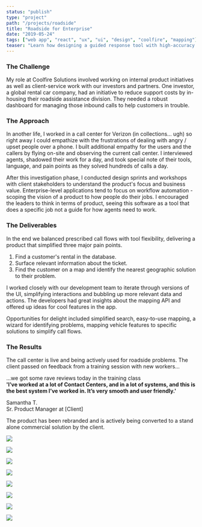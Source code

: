 ```yaml
---
status: "publish"
type: "project"
path: "/projects/roadside"
title: "Roadside for Enterprise"
date: "2019-05-24"
tags: ["web app", "react", "ux", "ui", "design", "coolfire", "mapping"]
teaser: "Learn how designing a guided response tool with high-accuracy mapping slashed response time for an international rental giant."
---
```


<h3 class="txt-title">The Challenge</h3>

My role at Coolfire Solutions involved working on internal product initiatives as well as client-service work with our investors and partners. One investor, a global rental car company, had an initiative to reduce support costs by in-housing their roadside assistance division. They needed a robust dashboard for managing those inbound calls to help customers in trouble.

<h3 class="txt-title">The Approach</h3>

In another life, I worked in a call center for Verizon (in collections... ugh) so right away I could empathize with the frustrations of dealing with angry / upset people over a phone. I built additional empathy for the users and the callers by flying on-site and observing the current call center. I interviewed agents, shadowed their work for a day, and took special note of their tools, language, and pain points as they solved hundreds of calls a day.

After this investigation phase, I conducted design sprints and workshops with client stakeholders to understand the product's focus and business value. Enterprise-level applications tend to focus on workflow automation - scoping the vision of a product to how people do their jobs. I encouraged the leaders to think in terms of product, seeing this software as a tool that does a specific job not a guide for how agents need to work.

<h3 class="txt-title">The Deliverables</h3>

In the end we balanced prescribed call flows with tool flexibility, delivering a product that simplified three major pain points.

1. Find a customer's rental in the database.
2. Surface relevant information about the ticket.
3. Find the customer on a map and identify the nearest geographic solution to their problem.

I worked closely with our development team to iterate through versions of the UI, simplifying interactions and bubbling up more relevant data and actions. The developers had great insights about the mapping API and offered up ideas for cool features in the app.

Opportunities for delight included simplified search, easy-to-use mapping, a wizard for identifying problems, mapping vehicle features to specific solutions to simplify call flows.

<h3 class="txt-title">The Results</h3>

The call center is live and being actively used for roadside problems. The client passed on feedback from a training session with new workers...

<p class="txt-quote txt-fg">...we got some rave reviews today in the training class<br>
<strong>'I’ve worked at a lot of Contact Centers, and in a lot of systems, and this is the best system I’ve worked in. It’s very smooth and user friendly.'</strong></p>

Samantha T.<br>
Sr. Product Manager at [Client]

The product has been rebranded and is actively being converted to a stand alone commercial solution by the client.

![](/roadside/FHD-1.png)

![](/roadside/FHD-2.png)

![](/roadside/FHD-3.png)

![](/roadside/FHD-4.png)

![](/roadside/FHD-5.png)

![](/roadside/FHD-6.png)

![](/roadside/FHD-7.png)

![](/roadside/FHD-8.png)
